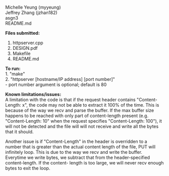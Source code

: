<p>Michelle Yeung (myyeung)<br>
Jeffrey Zhang (jzhan182)<br>
asgn3<br>
README.md</p>

**Files submitted:**
1. httpserver.cpp
2. DESIGN.pdf
3. Makefile
4. README.md

**To run:**<br>
    1. "make"<br>
    2. "httpserver [hostname/IP address] [port number]"<br>
        - port number argument is optional; default is 80<br>


**Known limitations/issues:**<br>
A limitation with the code is that if the request header contains
"Content-Length: x", the code may not be able to extract it 100% of the 
time. This is because of the way we recv and parse the buffer. If the max
buffer size happens to be reached with only part of content-length present 
(e.g. "Content-Length: 10" when the request specifies "Content-Length: 100"),
it will not be detected and the file will will not receive and write all the
bytes that it should.

Another issue is if "Content-Length" in the header is overridden to a number
that is greater than the actual content length of the file, PUT will infinitely
loop. This is due to the way we recv and write the buffer. Everytime we write 
bytes, we subtract that from the header-specified content-length. If the content-
length is too large, we will never recv enough bytes to exit the loop.
